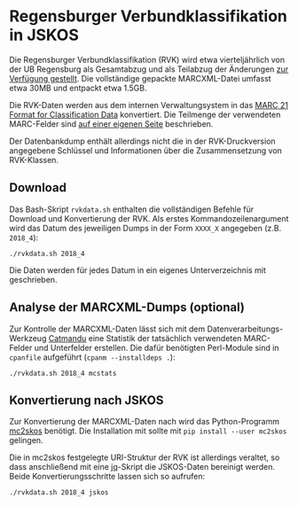 # Regensburger Verbundklassifikation in JSKOS

Die Regensburger Verbundklassifikation (RVK) wird etwa vierteljährlich von der UB Regensburg als Gesamtabzug und als Teilabzug der Änderungen [zur Verfügung gestellt](https://rvk.uni-regensburg.de/regensburger-verbundklassifikation-online/rvk-download). Die vollständige gepackte MARCXML-Datei umfasst etwa 30MB und entpackt etwa 1.5GB.

Die RVK-Daten werden aus dem internen Verwaltungsystem in das [MARC 21 Format for Classification Data](http://www.loc.gov/marc/classification/) konvertiert. Die Teilmenge der verwendeten MARC-Felder sind [auf einer eigenen Seite](https://rvk.uni-regensburg.de/api_2.0/marcxml.html) beschrieben.

Der Datenbankdump enthält allerdings nicht die in der RVK-Druckversion angegebene Schlüssel und Informationen über die Zusammensetzung von RVK-Klassen.

## Download

Das Bash-Skript `rvkdata.sh` enthalten die vollständigen Befehle für Download und Konvertierung der RVK. Als erstes Kommandozeilenargument wird das Datum des jeweiligen Dumps in der Form `XXXX_X` angegeben (z.B. `2018_4`):

    ./rvkdata.sh 2018_4

Die Daten werden für jedes Datum in ein eigenes Unterverzeichnis mit geschrieben.

## Analyse der MARCXML-Dumps (optional)

Zur Kontrolle der MARCXML-Daten lässt sich mit dem Datenverarbeitungs-Werkzeug [Catmandu](http://librecat.org/) eine Statistik der tatsächlich verwendeten MARC-Felder und Unterfelder erstellen. Die dafür benötigten Perl-Module sind in `cpanfile` aufgeführt (`cpanm --installdeps .`):

    ./rvkdata.sh 2018_4 mcstats

## Konvertierung nach JSKOS

Zur Konvertierung der MARCXML-Daten nach wird das Python-Programm [mc2skos](https://github.com/scriptotek/mc2skos) benötigt. Die Installation mit sollte mit `pip install --user mc2skos` gelingen.

Die in mc2skos festgelegte URI-Struktur der RVK ist allerdings veraltet, so dass anschließend mit eine [jq](https://stedolan.github.io/jq/)-Skript die JSKOS-Daten bereinigt werden. Beide Konvertierungsschritte lassen sich so aufrufen:

    ./rvkdata.sh 2018_4 jskos

